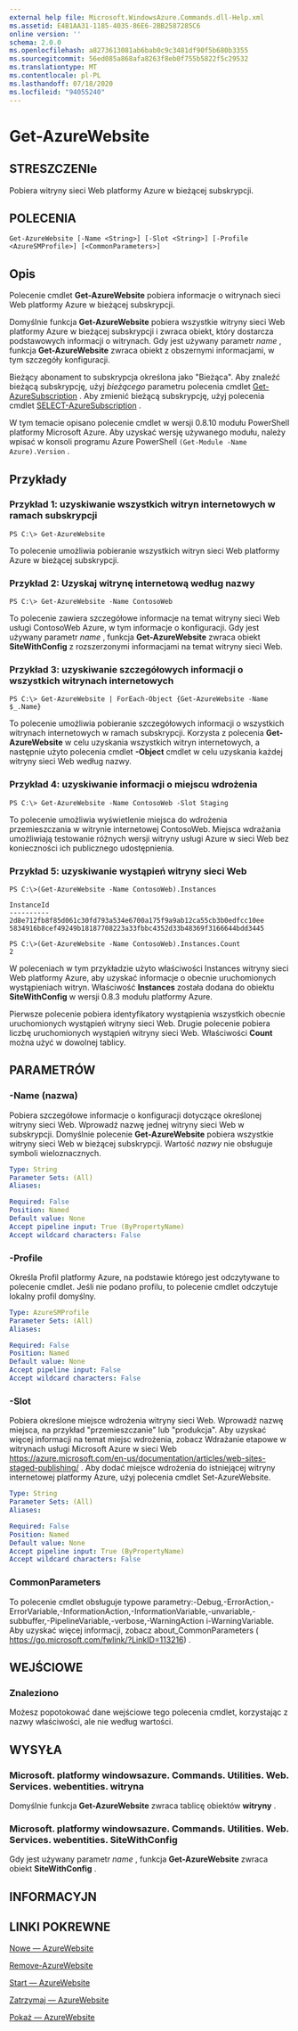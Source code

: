 ```yaml
---
external help file: Microsoft.WindowsAzure.Commands.dll-Help.xml
ms.assetid: E4B1AA31-1185-4035-86E6-2BB2587285C6
online version: ''
schema: 2.0.0
ms.openlocfilehash: a8273613081ab6bab0c9c3481df90f5b680b3355
ms.sourcegitcommit: 56ed085a868afa8263f8eb0f755b5822f5c29532
ms.translationtype: MT
ms.contentlocale: pl-PL
ms.lasthandoff: 07/18/2020
ms.locfileid: "94055240"
---
```

# Get-AzureWebsite

## STRESZCZENIe
Pobiera witryny sieci Web platformy Azure w bieżącej subskrypcji.

## POLECENIA

```
Get-AzureWebsite [-Name <String>] [-Slot <String>] [-Profile <AzureSMProfile>] [<CommonParameters>]
```

## Opis
Polecenie cmdlet **Get-AzureWebsite** pobiera informacje o witrynach sieci Web platformy Azure w bieżącej subskrypcji.

Domyślnie funkcja **Get-AzureWebsite** pobiera wszystkie witryny sieci Web platformy Azure w bieżącej subskrypcji i zwraca obiekt, który dostarcza podstawowych informacji o witrynach.
Gdy jest używany parametr *name* , funkcja **Get-AzureWebsite** zwraca obiekt z obszernymi informacjami, w tym szczegóły konfiguracji.

Bieżący abonament to subskrypcja określona jako "Bieżąca". Aby znaleźć bieżącą subskrypcję, użyj *bieżącego* parametru polecenia cmdlet [Get-AzureSubscription](https://go.microsoft.com/fwlink/?LinkID=397623) .
Aby zmienić bieżącą subskrypcję, użyj polecenia cmdlet [SELECT-AzureSubscription](https://go.microsoft.com/fwlink/?LinkID=397628) .

W tym temacie opisano polecenie cmdlet w wersji 0.8.10 modułu PowerShell platformy Microsoft Azure.
Aby uzyskać wersję używanego modułu, należy wpisać w konsoli programu Azure PowerShell `(Get-Module -Name Azure).Version` .

## Przykłady

### Przykład 1: uzyskiwanie wszystkich witryn internetowych w ramach subskrypcji
```
PS C:\> Get-AzureWebsite
```

To polecenie umożliwia pobieranie wszystkich witryn sieci Web platformy Azure w bieżącej subskrypcji.

### Przykład 2: Uzyskaj witrynę internetową według nazwy
```
PS C:\> Get-AzureWebsite -Name ContosoWeb
```

To polecenie zawiera szczegółowe informacje na temat witryny sieci Web usługi ContosoWeb Azure, w tym informacje o konfiguracji.
Gdy jest używany parametr *name* , funkcja **Get-AzureWebsite** zwraca obiekt **SiteWithConfig** z rozszerzonymi informacjami na temat witryny sieci Web.

### Przykład 3: uzyskiwanie szczegółowych informacji o wszystkich witrynach internetowych
```
PS C:\> Get-AzureWebsite | ForEach-Object {Get-AzureWebsite -Name $_.Name}
```

To polecenie umożliwia pobieranie szczegółowych informacji o wszystkich witrynach internetowych w ramach subskrypcji.
Korzysta z polecenia **Get-AzureWebsite** w celu uzyskania wszystkich witryn internetowych, a następnie użyto polecenia cmdlet **-Object** cmdlet w celu uzyskania każdej witryny sieci Web według nazwy.

### Przykład 4: uzyskiwanie informacji o miejscu wdrożenia
```
PS C:\> Get-AzureWebsite -Name ContosoWeb -Slot Staging
```

To polecenie umożliwia wyświetlenie miejsca do wdrożenia przemieszczania w witrynie internetowej ContosoWeb.
Miejsca wdrażania umożliwiają testowanie różnych wersji witryny usługi Azure w sieci Web bez konieczności ich publicznego udostępnienia.

### Przykład 5: uzyskiwanie wystąpień witryny sieci Web
```
PS C:\>(Get-AzureWebsite -Name ContosoWeb).Instances

InstanceId
----------
2d8e712fb8f85d061c30fd793a534e6700a175f9a9ab12ca55cb3b0edfcc10ee
5834916b8cef49249b18187708223a33fbbc4352d33b48369f3166644bdd3445

PS C:\>(Get-AzureWebsite -Name ContosoWeb).Instances.Count
2
```

W poleceniach w tym przykładzie użyto właściwości Instances witryny sieci Web platformy Azure, aby uzyskać informacje o obecnie uruchomionych wystąpieniach witryn.
Właściwość **Instances** została dodana do obiektu **SiteWithConfig** w wersji 0.8.3 modułu platformy Azure.

Pierwsze polecenie pobiera identyfikatory wystąpienia wszystkich obecnie uruchomionych wystąpień witryny sieci Web.
Drugie polecenie pobiera liczbę uruchomionych wystąpień witryny sieci Web.
Właściwości **Count** można użyć w dowolnej tablicy.

## PARAMETRÓW

### -Name (nazwa)
Pobiera szczegółowe informacje o konfiguracji dotyczące określonej witryny sieci Web.
Wprowadź nazwę jednej witryny sieci Web w subskrypcji.
Domyślnie polecenie **Get-AzureWebsite** pobiera wszystkie witryny sieci Web w bieżącej subskrypcji.
Wartość *nazwy* nie obsługuje symboli wieloznacznych.

```yaml
Type: String
Parameter Sets: (All)
Aliases: 

Required: False
Position: Named
Default value: None
Accept pipeline input: True (ByPropertyName)
Accept wildcard characters: False
```

### -Profile
Określa Profil platformy Azure, na podstawie którego jest odczytywane to polecenie cmdlet.
Jeśli nie podano profilu, to polecenie cmdlet odczytuje lokalny profil domyślny.

```yaml
Type: AzureSMProfile
Parameter Sets: (All)
Aliases: 

Required: False
Position: Named
Default value: None
Accept pipeline input: False
Accept wildcard characters: False
```

### -Slot
Pobiera określone miejsce wdrożenia witryny sieci Web.
Wprowadź nazwę miejsca, na przykład "przemieszczanie" lub "produkcja".
Aby uzyskać więcej informacji na temat miejsc wdrożenia, zobacz Wdrażanie etapowe w witrynach usługi Microsoft Azure w sieci Web https://azure.microsoft.com/en-us/documentation/articles/web-sites-staged-publishing/ .
Aby dodać miejsce wdrożenia do istniejącej witryny internetowej platformy Azure, użyj polecenia cmdlet Set-AzureWebsite.

```yaml
Type: String
Parameter Sets: (All)
Aliases: 

Required: False
Position: Named
Default value: None
Accept pipeline input: True (ByPropertyName)
Accept wildcard characters: False
```

### CommonParameters
To polecenie cmdlet obsługuje typowe parametry:-Debug,-ErrorAction,-ErrorVariable,-InformationAction,-InformationVariable,-unvariable,-subbuffer,-PipelineVariable,-verbose,-WarningAction i-WarningVariable. Aby uzyskać więcej informacji, zobacz about_CommonParameters ( https://go.microsoft.com/fwlink/?LinkID=113216) .

## WEJŚCIOWE

### Znaleziono
Możesz popotokować dane wejściowe tego polecenia cmdlet, korzystając z nazwy właściwości, ale nie według wartości.

## WYSYŁA

### Microsoft. platformy windowsazure. Commands. Utilities. Web. Services. webentities. witryna
Domyślnie funkcja **Get-AzureWebsite** zwraca tablicę obiektów **witryny** .

### Microsoft. platformy windowsazure. Commands. Utilities. Web. Services. webentities. SiteWithConfig
Gdy jest używany parametr *name* , funkcja **Get-AzureWebsite** zwraca obiekt **SiteWithConfig** .

## INFORMACYJN

## LINKI POKREWNE

[Nowe — AzureWebsite](./New-AzureWebsite.md)

[Remove-AzureWebsite](./Remove-AzureWebsite.md)

[Start — AzureWebsite](./Start-AzureWebsite.md)

[Zatrzymaj — AzureWebsite](./Stop-AzureWebsite.md)

[Pokaż — AzureWebsite](./Show-AzureWebsite.md)


